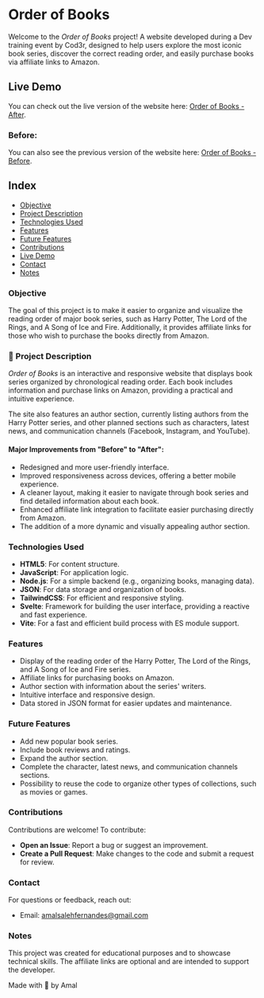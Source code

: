 # Order of Books

Welcome to the _Order of Books_ project! A website developed during a Dev training event by Cod3r, designed to help users explore the most iconic book series, discover the correct reading order, and easily purchase books via affiliate links to Amazon.

## Live Demo

You can check out the live version of the website here: [Order of Books - After](https://order-of-books-edc9mecwl-amals-projects-1e5b0fc5.vercel.app).

### Before:
You can also see the previous version of the website here: [Order of Books - Before](https://www.orderofbooks.com/).

## Index

- [Objective](#objective)
- [Project Description](#project-description)
- [Technologies Used](#technologies-used)
- [Features](#features)
- [Future Features](#future-features)
- [Contributions](#contributions)
- [Live Demo](#live-demo)
- [Contact](#contact)
- [Notes](#notes)

### Objective

The goal of this project is to make it easier to organize and visualize the reading order of major book series, such as Harry Potter, The Lord of the Rings, and A Song of Ice and Fire. Additionally, it provides affiliate links for those who wish to purchase the books directly from Amazon.

### 📖 Project Description

_Order of Books_ is an interactive and responsive website that displays book series organized by chronological reading order. Each book includes information and purchase links on Amazon, providing a practical and intuitive experience.

The site also features an author section, currently listing authors from the Harry Potter series, and other planned sections such as characters, latest news, and communication channels (Facebook, Instagram, and YouTube).

#### Major Improvements from "Before" to "After":
- Redesigned and more user-friendly interface.
- Improved responsiveness across devices, offering a better mobile experience.
- A cleaner layout, making it easier to navigate through book series and find detailed information about each book.
- Enhanced affiliate link integration to facilitate easier purchasing directly from Amazon.
- The addition of a more dynamic and visually appealing author section.

### Technologies Used

- **HTML5**: For content structure.
- **JavaScript**: For application logic.
- **Node.js**: For a simple backend (e.g., organizing books, managing data).
- **JSON**: For data storage and organization of books.
- **TailwindCSS**: For efficient and responsive styling.
- **Svelte**: Framework for building the user interface, providing a reactive and fast experience.
- **Vite**: For a fast and efficient build process with ES module support.

### Features

- Display of the reading order of the Harry Potter, The Lord of the Rings, and A Song of Ice and Fire series.
- Affiliate links for purchasing books on Amazon.
- Author section with information about the series' writers.
- Intuitive interface and responsive design.
- Data stored in JSON format for easier updates and maintenance.

### Future Features

- Add new popular book series.
- Include book reviews and ratings.
- Expand the author section.
- Complete the character, latest news, and communication channels sections.
- Possibility to reuse the code to organize other types of collections, such as movies or games.

### Contributions

Contributions are welcome! To contribute:

- **Open an Issue**: Report a bug or suggest an improvement.
- **Create a Pull Request**: Make changes to the code and submit a request for review.

### Contact

For questions or feedback, reach out:

- Email: amalsalehfernandes@gmail.com

### **Notes**

This project was created for educational purposes and to showcase technical skills. The affiliate links are optional and are intended to support the developer.

Made with 💖 by Amal
